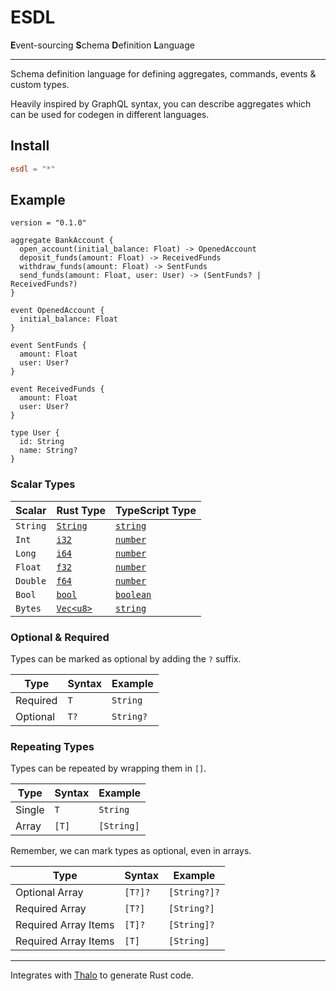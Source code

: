# ESDL

**E**vent-sourcing **S**chema **D**efinition **L**anguage

---

Schema definition language for defining aggregates, commands, events & custom types.

Heavily inspired by GraphQL syntax, you can describe aggregates which can be used for codegen in different languages.

## Install

```toml
esdl = "*"
```

## Example

```
version = "0.1.0"

aggregate BankAccount {
  open_account(initial_balance: Float) -> OpenedAccount
  deposit_funds(amount: Float) -> ReceivedFunds
  withdraw_funds(amount: Float) -> SentFunds
  send_funds(amount: Float, user: User) -> (SentFunds? | ReceivedFunds?)
}

event OpenedAccount {
  initial_balance: Float
}

event SentFunds {
  amount: Float
  user: User?
}

event ReceivedFunds {
  amount: Float
  user: User?
}

type User {
  id: String
  name: String?
}
```

### Scalar Types

| Scalar   | Rust Type   | TypeScript Type |
| -------- | ----------- | --------------- |
| `String` | [`String`]  | [`string`][ts]  |
| `Int`    | [`i32`]     | [`number`][ts]  |
| `Long`   | [`i64`]     | [`number`][ts]  |
| `Float`  | [`f32`]     | [`number`][ts]  |
| `Double` | [`f64`]     | [`number`][ts]  |
| `Bool`   | [`bool`]    | [`boolean`][ts] |
| `Bytes`  | [`Vec<u8>`] | [`string`][ts]  |

[`string`]: https://doc.rust-lang.org/stable/std/string/struct.String.html
[`i32`]: https://doc.rust-lang.org/stable/std/primitive.i32.html
[`i64`]: https://doc.rust-lang.org/stable/std/primitive.i64.html
[`f32`]: https://doc.rust-lang.org/stable/std/primitive.f32.html
[`f64`]: https://doc.rust-lang.org/stable/std/primitive.f64.html
[`bool`]: https://doc.rust-lang.org/stable/std/primitive.bool.html
[`vec<u8>`]: https://doc.rust-lang.org/stable/std/vec/struct.Vec.html
[ts]: https://www.typescriptlang.org/docs/handbook/2/everyday-types.html#the-primitives-string-number-and-boolean

### Optional & Required

Types can be marked as optional by adding the `?` suffix.

| Type     | Syntax | Example   |
| -------- | ------ | --------- |
| Required | `T`    | `String`  |
| Optional | `T?`   | `String?` |

### Repeating Types

Types can be repeated by wrapping them in `[]`.

| Type   | Syntax | Example    |
| ------ | ------ | ---------- |
| Single | `T`    | `String`   |
| Array  | `[T]`  | `[String]` |

Remember, we can mark types as optional, even in arrays.

| Type                 | Syntax  | Example      |
| -------------------- | ------- | ------------ |
| Optional Array       | `[T?]?` | `[String?]?` |
| Required Array       | `[T?]`  | `[String?]`  |
| Required Array Items | `[T]?`  | `[String]?`  |
| Required Array Items | `[T]`   | `[String]`   |

---

Integrates with [Thalo](https://github.com/thalo-rs/thalo) to generate Rust code.
